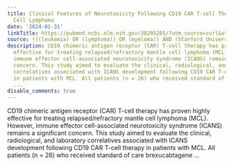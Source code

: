 ```yaml
---
title: Clinical Features of Neurotoxicity Following CD19 CAR T-cell Therapy in Mantle
  Cell Lymphoma
date: '2024-01-31'
linkTitle: https://pubmed.ncbi.nlm.nih.gov/38295285/?utm_source=curl&utm_medium=rss&utm_campaign=pubmed-2&utm_content=1Rkszs2HVZ2RHP33OibaNFew6VK-LzjJWTD4GwmLlk8B-wCceh&fc=20220923065203&ff=20240201170527&v=2.18.0
source: (((leukemia) OR (lymphoma)) OR (myeloma)) AND (Stanford University[Affiliation])
description: CD19 chimeric antigen receptor (CAR) T-cell therapy has proven highly
  effective for treating relapsed/refractory mantle cell lymphoma (MCL). However,
  immune effector cell-associated neurotoxicity syndrome (ICANS) remains a significant
  concern. This study aimed to evaluate the clinical, radiological, and laboratory
  correlatives associated with ICANS development following CD19 CAR T-cell therapy
  in patients with MCL. All patients (n = 26) who received standard of care brexucabtagene
  ...
disable_comments: true
---
```

CD19 chimeric antigen receptor (CAR) T-cell therapy has proven highly effective for treating relapsed/refractory mantle cell lymphoma (MCL). However, immune effector cell-associated neurotoxicity syndrome (ICANS) remains a significant concern. This study aimed to evaluate the clinical, radiological, and laboratory correlatives associated with ICANS development following CD19 CAR T-cell therapy in patients with MCL. All patients (n = 26) who received standard of care brexucabtagene ...